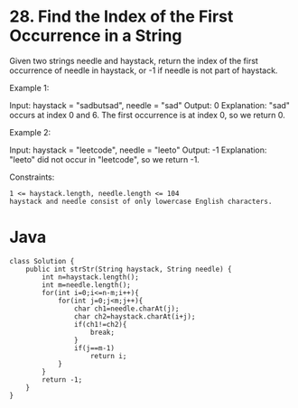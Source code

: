 # 28. Find the Index of the First Occurrence in a String


Given two strings needle and haystack, return the index of the first occurrence of needle in haystack, or -1 if needle is not part of haystack.

 

Example 1:

Input: haystack = "sadbutsad", needle = "sad"
Output: 0
Explanation: "sad" occurs at index 0 and 6.
The first occurrence is at index 0, so we return 0.

Example 2:

Input: haystack = "leetcode", needle = "leeto"
Output: -1
Explanation: "leeto" did not occur in "leetcode", so we return -1.

 

Constraints:

    1 <= haystack.length, needle.length <= 104
    haystack and needle consist of only lowercase English characters.

# Java
```
class Solution {
    public int strStr(String haystack, String needle) {
        int n=haystack.length();
        int m=needle.length();
        for(int i=0;i<=n-m;i++){
            for(int j=0;j<m;j++){
                char ch1=needle.charAt(j);
                char ch2=haystack.charAt(i+j);
                if(ch1!=ch2){
                    break;
                }
                if(j==m-1)
                    return i;
            }
        }
        return -1;
    }
}
```
